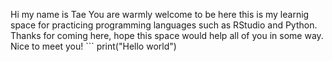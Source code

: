 Hi my name is Tae
You are warmly welcome to be here
this is my learnig space for practicing programming languages such as RStudio and Python.
Thanks for coming here, hope this space would help all of you in some way.
Nice to meet you! ```
  print("Hello world")
```
